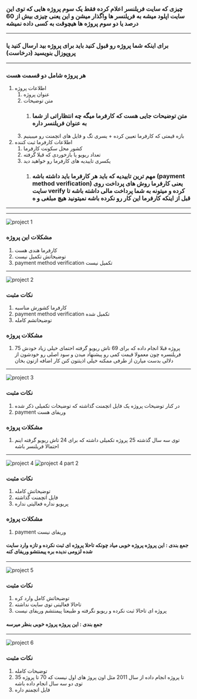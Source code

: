 ### چیزی که سایت فریلنسر اعلام کرده فقط یک سوم پروژه هایی که توی این سایت اپلود میشه به فریلنسر ها واگذار میشن و این یعنی چیزی بیش از 60 درصد یا دو سوم پروژه ها هیچوقت به کسی داده نمیشه

---

###  برای اینکه شما پروژه رو قبول کنید باید برای پروژه بید ارسال کنید یا پروپوزال بنویسید (درخاست)

---

### هر پروژه شامل دو قسمت هست

1. اطلاعات پروژه 
    1. عنوان پروژه
    2. متن توضیحات
        1. ### متن توضیحات جایی هست که کارفرما میگه چه انتظاراتی از شما به عنوان فریلنسر داره
    3. بازه قیمتی که کارفرما تعیین کرده + یسری تگ و فایل های اتچمنت رو میبینیم 
2. اطلاعات کارفرما ثبت کننده
    1. کشور محل سکونت کارفرما 
    2. تعداد ریویو یا بازخوردی که قبلا گرفته
    3. یکسری تاییدیه های کارفرما رو خواهید دید
        1. ### مهم ترین تاییدیه که باید هر کارفرما باید داشته باشه (payment method verification) یعنی کارفرما روش های پرداخت روی سایت verify کرده و میتونه به شما پرداخت مالی داشته باشه تا قبل از اینکه کارفرما این کار رو نکرده باشه نمیتونید هیچ مبلغی و ه

---
---

<img src="./public/1.png" alt="project 1">

### مشکلات این پروژه 

1. کارفرما هندی هست 
2. توضیحاتش تکمیل نیست
3. payment method verification تکمیل نیست

---

<img src="./public/2.png" alt="project 2">

### نکات مثبت

1. کارفرما کشورش مناسبه 
2. payment method verification تکمیل شده
3. توضیحاتشم کامله

### مشکلات پروژه

1. 75 پروژه قبلا انجام داده که برای 69 تاش ریویو گرفته  احتمای خیلی زیاد خودش فریلنسره چون معمولا قیمت کمی رو پیشنهاد میدن و سود اصلی رو خودشون از دلالی بدست میارن از طرفی ممکنه خیلی اذیتتون کنن کار اضافه ازتون بخان

---

<img src="./public/3.png" alt="project 3">

### نکات مثبت

1. در کنار توضیحات پروژه یک فایل اتچمنت گذاشته که توضیحات تکمیلی ذکر شده
2. payment وریفای هست 

### مشکلات پروژه

1. توی سه سال گذشته 25 پروژه تکمیلی داشته که برای 24 تاش ریویو گرفته اینم احتمالا فریلنسر باشه

---

<img src="./public/4.png" alt="project 4">
<img src="./public/4.1.png" alt="project 4 part 2">

### نکات مثبت

1. توضیحاتش کامله
2. فایل اتچمنت گذاشته 
3. پریویو نداره فعالیتی نداره 

### مشکلات پروژه

1. payment وریفای نیست 


#### جمع بندی : این پروژه پروژه خوبی میاد چونکه تاحلا پروژه ای ثبت نکرده و تازه وارد سایت شده لزومی ندیده بره پیمنتشو وریفای کنه

---

<img src="./public/5.png" alt="project 5">

### نکات مثبت

1. توضیحاتش کامل وارد کره
2. تاحالا فعالیتی توی سایت نداشته 
3. پروژه ای تاحالا ثبت نکرده و ریویو نگرفته و طبیعتا پیمنتشم وریفای نیست 

#### جمع بندی : این پروژه پروژه خوبی بنظر میرسه

---

<img src="./public/6.png" alt="project 6">

### نکات مثبت

1. توضیحات کامله
2. 35 تا پروژه انجام داده از سال 2011 مثل اون پروژ های اول نیست که 70 تا پروژه توی دو سه سال انجام داده باشه 
3. فایل اتچمتم داره


